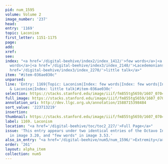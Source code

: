 ```yaml
---
pid: num_1595
volume: Volume 2
image_number: '237'
head:
entry: '1169'
topic: Laconism
first_letter: 1151-1175
page:
add:
xref:
see:
index: "<a href='/digital-beehive/index2/index_1412/'>few words</a>|<a href='/digital-beehive/index2/index_1412/'>few
  words</a>|<a href='/digital-beehive/index3/index_2148/'>Lacedemonians & Laconism</a>|<a
  href='/digital-beehive/index3/index_2270/'>little talk</a>"
item: "#item-036ae030c"
unparsed:
line: 'Entry: 1169|Topic: Laconism|Index: few words|Index: few words|Index: Lacedemonians
  & Laconism|Index: little talk|#item-036ae030c'
selection: https://stacks.stanford.edu/image/iiif/fm855tg5659/1607_0704/399,3219,2876,340/full/0/default.jpg
full_image: https://stacks.stanford.edu/image/iiif/fm855tg5659/1607_0704/full/full/0/default.jpg
annotation_uri: http://dev.llgc.org.uk/annotation/1588715398484
sort_value: '223713219'
insertion:
thumbnail: https://stacks.stanford.edu/image/iiif/fm855tg5659/1607_0704/399,3219,600,180/250,/0/default.jpg
label: 1169. Laconism
location: "<a href='/digital-beehive/toc/toc2_227/'>Full Page</a>"
issue: 'This entry appears under two identical entries of the Octavo Index: "few words"
  in image 3.20, and "few words" in image 3.53.'
also_in_entry: "<a href='/digital-beehive/num5/num_1596/'>Extremity</a>"
order: '261'
layout: alpha_item
collection: num5
---
```

